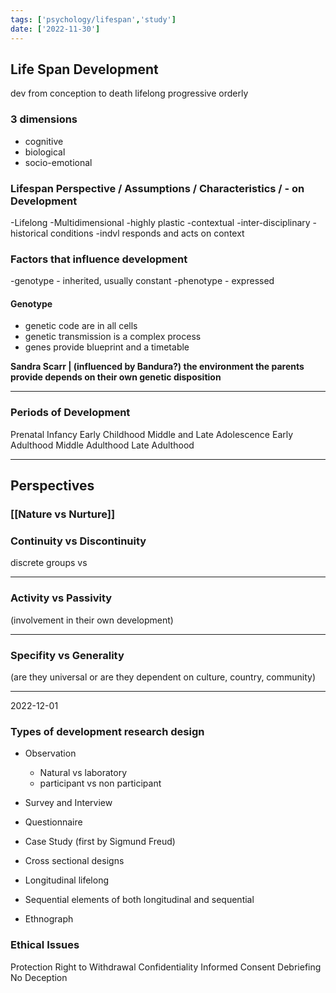 ```yaml
---
tags: ['psychology/lifespan','study']
date: ['2022-11-30']
---
```


## Life Span Development

dev from conception to death
lifelong
progressive
orderly


### 3 dimensions 
- cognitive
- biological
- socio-emotional

### Lifespan Perspective / Assumptions / Characteristics / - on Development

-Lifelong
-Multidimensional
-highly plastic
-contextual
-inter-disciplinary
-historical conditions
-indvl responds and acts on context

### Factors that influence development
-genotype - inherited, usually constant
-phenotype - expressed

#### Genotype
- genetic code are in all cells
- genetic transmission is a complex process
- genes provide blueprint and a timetable 

**Sandra Scarr    | (influenced by Bandura?)
the environment the parents provide depends on their own genetic disposition**

---

### Periods of Development
Prenatal
Infancy
Early Childhood
Middle and Late 
Adolescence
Early Adulthood
Middle Adulthood
Late Adulthood

---

## Perspectives

### [[Nature vs Nurture]]

### Continuity vs Discontinuity
discrete groups vs 

---
### Activity vs Passivity
(involvement in their own development)

---
### Specifity vs Generality
(are they universal or are they dependent on culture, country, community)

---

2022-12-01

### Types of development research design

- Observation
  - Natural vs laboratory
  - participant vs non participant

- Survey and Interview

- Questionnaire

- Case Study
  (first by Sigmund Freud)

- Cross sectional designs
- Longitudinal
  lifelong
  
- Sequential
  elements of both longitudinal and sequential 
  
- Ethnograph

### Ethical Issues
Protection
Right to Withdrawal
Confidentiality
Informed Consent
Debriefing
No Deception
  

 